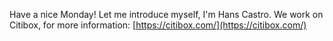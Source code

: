 Have a nice Monday! Let me introduce myself, I'm Hans Castro. We work on Citibox, for more information: [https://citibox.com/](https://citibox.com/)
